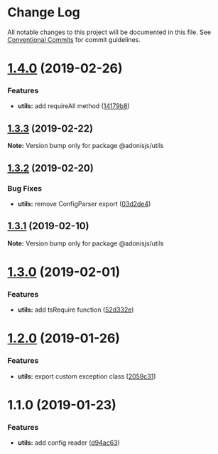 # Change Log

All notable changes to this project will be documented in this file.
See [Conventional Commits](https://conventionalcommits.org) for commit guidelines.

# [1.4.0](https://github.com/adonisjs/adonis-framework/tree/master/packages/utils/compare/@adonisjs/utils@1.3.3...@adonisjs/utils@1.4.0) (2019-02-26)


### Features

* **utils:** add requireAll method ([14179b8](https://github.com/adonisjs/adonis-framework/tree/master/packages/utils/commit/14179b8))





## [1.3.3](https://github.com/adonisjs/adonis-framework/tree/master/packages/utils/compare/@adonisjs/utils@1.3.2...@adonisjs/utils@1.3.3) (2019-02-22)

**Note:** Version bump only for package @adonisjs/utils





## [1.3.2](https://github.com/adonisjs/adonis-framework/tree/master/packages/utils/compare/@adonisjs/utils@1.3.1...@adonisjs/utils@1.3.2) (2019-02-20)


### Bug Fixes

* **utils:** remove ConfigParser export ([03d2de4](https://github.com/adonisjs/adonis-framework/tree/master/packages/utils/commit/03d2de4))





## [1.3.1](https://github.com/adonisjs/adonis-framework/tree/master/packages/utils/compare/@adonisjs/utils@1.3.0...@adonisjs/utils@1.3.1) (2019-02-10)

**Note:** Version bump only for package @adonisjs/utils





# [1.3.0](https://github.com/adonisjs/adonis-framework/tree/master/packages/utils/compare/@adonisjs/utils@1.2.0...@adonisjs/utils@1.3.0) (2019-02-01)


### Features

* **utils:** add tsRequire function ([52d332e](https://github.com/adonisjs/adonis-framework/tree/master/packages/utils/commit/52d332e))





# [1.2.0](https://github.com/adonisjs/adonis-framework/tree/master/packages/utils/compare/@adonisjs/utils@1.1.0...@adonisjs/utils@1.2.0) (2019-01-26)


### Features

* **utils:** export custom exception class ([2059c31](https://github.com/adonisjs/adonis-framework/tree/master/packages/utils/commit/2059c31))





# 1.1.0 (2019-01-23)


### Features

* **utils:** add config reader ([d94ac63](https://github.com/adonisjs/adonis-framework/tree/master/packages/utils/commit/d94ac63))
